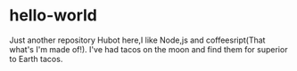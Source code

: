 # hello-world
Just another repository
Hubot here,I like Node,js and coffeesript(That what's I'm made of!).
I've had tacos on the moon and find them for superior to Earth tacos.
